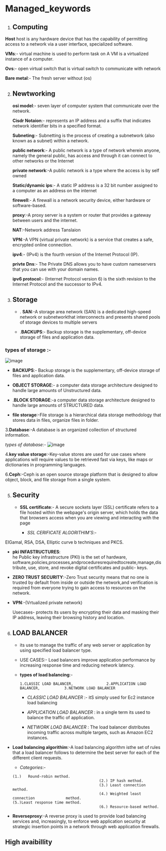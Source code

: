 # Managed_keywords
1. ## Computing

  **Host**
    host is any hardware device that       has the capability of permitting 
    access to a network via a user         interface, specialized software.
    
  **VMs**:- virtual machine is used to     perform task on A VM is a              virtualized instance of a computer.


   **Ovs**:- open virtual switch that is virtual switch to communicate with network 
            
  **Bare metal**:- The fresh server without (os)


2. ## Newtworking

   
    **osi model**:- seven layer of computer system that communicate  over the network.
   
    **Cisdr Notaion**:- represents an IP address and a suffix that indicates network identifier bits in a specified format.
   
    **Subneting**:-  Subnetting is the process of creating a subnetwork (also known as a subnet) within a network.
   
    **public network**:- A public network is a type of network wherein anyone, namely the general public, has access and through it can 
                     connect to other networks or the Internet
   
    **private network**:-A public network is a type where the access is by self owned 
    
    **Static/dynamic ips**:- A static IP address is a 32 bit number assigned to a computer as an address on the internet
   
    **firewell**:- A firewall is a network security device, either hardware or software-based.
   
    **proxy**:-A proxy server is a system or router that provides a gateway between users and the internet. 
   
    **NAT**:-Network address Tanslaion
   
    **VPN**:-A VPN (virtual private network) is a service that creates a safe, encrypted online connection.
   
    **ipv4**:-  (IPv4) is the fourth version of the Internet Protocol (IP).
   
    **privte Dns**:- The Private DNS allows you to have custom nameservers that you can use with your domain names. 
   
    **ipv6 protocol**:- (Internet Protocol version 6) is the sixth revision to the Internet Protocol and the successor to IPv4.
    
 
4. ## Storage
      - . **SAN**:-A storage area network (SAN) is a dedicated high-speed network or subnetworkthat interconnects and presents shared pools of storage devices to multiple servers
   
      - .**BACKUPS**:- Backup storage is the supplementary, off-device storage of files and application data.
   
   
  ### types of storage :-

![image](https://github.com/Rjesh2006/Managed_keywords/assets/143868643/9b789b6b-a6d1-4d25-bf13-b9d3c5d68433)
   
   
   - **BACKUPS**:- Backup storage is the supplementary, off-device storage of files and application data.
      
   - **OBJECT STORAGE**:- a computer data storage architecture designed to handle large amounts of Unstructured data.
      
   - .**BLOCK STORAGE**:-a computer data storage architecture designed to handle large amounts of STRUCTURED  data.
        
   - **file storage**:-File storage is a hierarchical data storage methodology that stores data in files, organize files in folder.
         
         
   3.**Database**:-A database is an organized collection of structured information.
      
   *types of database*:-
   ![image](https://github.com/Rjesh2006/Managed_keywords/assets/143868643/ca03aef3-8000-4d6c-bdcf-f6757274b91b)
   
   4.**key value storage**:-Key-value stores are used for use cases where applications will require
                               values to be retrieved fast via keys, like maps or dictionaries in programming languages.
   
   6.**Ceph**:-Ceph is an open source storage platform that is designed to allow object, block, and file storage from a single system.
      


 5. ## Security
 
    - **SSL certificate**:- A secure sockets layer (SSL) certificate refers to a file hosted within the webpage's origin server, which holds the data that browsers access when you are viewing and interacting with the page
    
      - *SSL CERIFICATE ALGORITHIM'S*:-
   
   EIGamal, RSA, DSA, Elliptic curve b    techniques and PKCS.
   
   
   - **pki INFASTRUCTURES**:   
he Public key infrastructure (PKI) is the set of hardware, software,policies,processes,andproceduresrequiredtocreate,manage,distribute, use, store, and revoke             digital certificates and public-       keys.
     
   
   - **ZERO TRUST SECURITY**:-Zero   Trust security means that no one is trusted by default from inside or outside the network,and verification is required from everyone trying to gain access to resources on the network. 
   
   
   - **VPN**:-(Vrtualized private                    network)
     
     Usecases-  protects its users by       encrypting their data and masking      their IP address, leaving their        browsing history and location.
   
   
6. ## LOAD BALANCER
    - its use to manage the traffic          of any web server or application       by using specified load balancer       type.
  
      
    -  USE CASES:- Load balancers             improve application performance        by increasing response time and        reducing network latency.
       
    - **types of load balancing**:-
      
          1.CLASSIC LOAD BALANCER,               2.APPLICATION LOAD BALANCER,           3.NETWORK LOAD BALANCER

   
       - *CLASSIC LOAD BALANCER* :-             itS simply used for Ec2                instance load balancing
     
         
         
       - *APPLICATION LOAD BALANCER* :          in a single term its used to           balance the traffic of                 application.
         
         
       - *NETWORK LOAD BALANCER* :              The load balancer distributes          incoming traffic across                multiple targets, such as              Amazon EC2 instances. 


  - **Load balancing algorithim**:-A       load balancing algorithm isthe set     of rules that a load balancer          follows to determine the best          server for each of the different       client requests.
   
       - *Categories*:-
   

        (1.)   Round-robin method. 
                                               (2.) IP hash method. 
                                               (3.) Least connection method.
                                               (4.) Weighted least connection              method. 
        (5.)Least response time method.
                                               (6.) Resource-based method.
   
   - **Reverseproxy**:-A reverse            proxy is used to provide load          balancing services and,                increasingly,  to enforce web          application security at                strategic insertion points in a        network through web application        firewalls.



   ## High avaibillity

   



   






